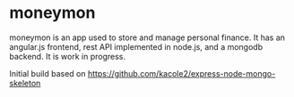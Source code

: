 moneymon
=========
moneymon is an app used to store and manage personal finance.
It has an angular.js frontend, rest API implemented in node.js, and a mongodb backend.
It is work in progress.

Initial build based on https://github.com/kacole2/express-node-mongo-skeleton


